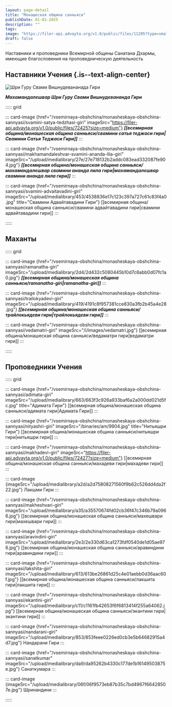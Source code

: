 ```yaml
---
layout: page-detail
title: "Монашеская община санньяси"
publishDate: 01-01-2025
description: ""
tags:
image: "https://filer-api.advayta.org/v1.0/public/files/11205?type=small"
draft: false
---
```


Наставники и проповедники Всемирной общины Санатана Дхармы, имеющие благословения на проповедническую деятельность  
  
  
## Наставники Учения {.is--text-align-center}
![Шри Гуру Свами Вишнудевананада Гири](https://filer-api.advayta.org/v1.0/public/files/11205?size=medium "Шри Гуру Свами Вишнудевананада Гири")  

**_Махамандалешвар Шри Гуру Свами Вишнудевананда Гири_** 

::::: grid


::: card-image {href="/vsemirnaya-obshchina/monasheskaya-obshchina-sannyasi/svamini-satya-tedzhasi-giri" imageSrc="https://filer-api.advayta.org/v1.0/public/files/72425?size=medium"}
_**[[всемирная община/монашеская община санньяси/свамини сатья теджаси гири|Свамини Сатья Теджаси Гири]]**_ 
:::

::: card-image {href="/vsemirnaya-obshchina/monasheskaya-obshchina-sannyasi/makhamandaleshvar-svamini-ananda-lila-giri" imageSrc="/upload/medialibrary/27e/27e718132b2addc083ead332087fe904.jpg"}
_**[[всемирная община/монашеская община санньяси/махамандалешвар свамини ананда лила гири|махамандалешвар свамини ананда лила гири]]**_
:::

::: card-image {href="/vsemirnaya-obshchina/monasheskaya-obshchina-sannyasi/svamini-advaitavadini-giri" imageSrc="/upload/medialibrary/453/4538836e17c123c397a727c61c83f4a0.jpg" title="Свамини Адвайтавадини Гири"}
[[всемирная община/монашеская община санньяси/свамини адвайтавадини гири|свамини адвайтавадини гири]]
:::

:::::

## Маханты  
::::: grid

::: card-image {href="/vsemirnaya-obshchina/monasheskaya-obshchina-sannyasi/ramanatha-giri" imageSrc="/upload/medialibrary/2d4/2d432c5080445b10d7c6abb0d07fc1a0.jpg"}
_**[[всемирная община/монашеская община санньяси/ramanatha-giri|ramanatha-giri]]**_
:::

::: card-image {href="/vsemirnaya-obshchina/monasheskaya-obshchina-sannyasi/trailokyadevi-giri" imageSrc="/upload/medialibrary/419/4191c8f957381cce830a3fb2b45a4e28.jpg"}
_**[[всемирная община/монашеская община санньяси/трайлокьядеви гири|трайлокьядеви гири]]**_
:::

::: card-image {href="/vsemirnaya-obshchina/monasheskaya-obshchina-sannyasi/vedamatri-giri" imageSrc="/i/images/vedamatri.jpg"}
[[всемирная община/монашеская община санньяси/ведаматри гири|ведаматри гири]]
:::

:::::

  
## Проповедники Учения      
::::: grid

::: card-image {href="/vsemirnaya-obshchina/monasheskaya-obshchina-sannyasi/adimata-giri" imageSrc="/upload/medialibrary/663/663f3c926a933baf6a2a000dd021d5fc.jpg" title="Адимата Гири"}
[[всемирная община/монашеская община санньяси/адимата гири|Адимата Гири]]
:::

::: card-image {href="/vsemirnaya-obshchina/monasheskaya-obshchina-sannyasi/nityashri-giri" imageSrc="/binaries/am/9904.jpg" title="Нитьяшри Гири"}
[[всемирная община/монашеская община санньяси/нитьяшри гири|нитьяшри гири]]
:::

::: card-image {href="/vsemirnaya-obshchina/monasheskaya-obshchina-sannyasi/makhadevi-giri" imageSrc="https://filer-api.advayta.org/v1.0/public/files/72427?size=medium"}
[[всемирная община/монашеская община санньяси/махадеви гири|махадеви гири]]
:::

::: card-image {imageSrc="/upload/medialibrary/a2d/a2d75808271560f9b62c526dd4da2f22.jpg"}
Лакшми Гири
:::

::: card-image {href="/vsemirnaya-obshchina/monasheskaya-obshchina-sannyasi/makheshvari-giri" imageSrc="/upload/medialibrary/a35/a35570674fd02cb36f47c346b79a0966.jpg"}
[[всемирная община/монашеская община санньяси/махешвари гири|махешвари гири]]
:::

::: card-image {href="/vsemirnaya-obshchina/monasheskaya-obshchina-sannyasi/aravindini-giri" imageSrc="/upload/medialibrary/2e3/2e330d63ca1273fdf0540de1d05ae976.jpg"}
[[всемирная община/монашеская община санньяси/аравиндини гири|аравиндини гири]]
:::

::: card-image {href="/vsemirnaya-obshchina/monasheskaya-obshchina-sannyasi/lakshita-giri" imageSrc="/upload/medialibrary/613/613be26861d25c4e01aebb0d36aac60f.jpg"}
[[всемирная община/монашеская община санньяси/лакшита гири|лакшита гири]]
:::

::: card-image {href="/vsemirnaya-obshchina/monasheskaya-obshchina-sannyasi/ekantini-giri" imageSrc="/upload/medialibrary/c11/c1161fb42653f6f6813414f255a64062.jpg"}
[[всемирная община/монашеская община санньяси/экантини гири|экантини гири]]
:::

::: card-image {href="/vsemirnaya-obshchina/monasheskaya-obshchina-sannyasi/nandarani-giri" imageSrc="/upload/medialibrary/853/853feee0226ed0cb3e5b64682915a4d7.jpg"}
Нандарани Гири
:::

::: card-image {href="/vsemirnaya-obshchina/monasheskaya-obshchina-sannyasi/sanatkumar" imageSrc="/upload/medialibrary/da9/da95262b4330c177de1b16149503875e.jpg"}
Санаткумара
:::

::: card-image {imageSrc="/upload/medialibrary/06f/06f9573eb87b35c7bd4967f66428507e.jpg"}
Шринандини
:::

:::::
